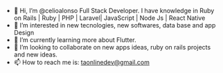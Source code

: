 - 👋 Hi, I’m @celioalonso Full Stack Developer. I have knowledge in Ruby on Rails | Ruby | PHP | Laravel| JavaScript | Node Js | React Native
- 👀 I’m interested in new tecnologies, new softwares, data base and app Design
- 🌱 I’m currently learning more about Flutter.
- 💞️ I’m looking to collaborate on new apps ideas, ruby on rails projects and new ideas.
- 📫 How to reach me is: taonlinedev@gmail.com

<!---
celioalonso/celioalonso is a ✨ special ✨ repository because its `README.md` (this file) appears on your GitHub profile.
You can click the Preview link to take a look at your changes.
--->
